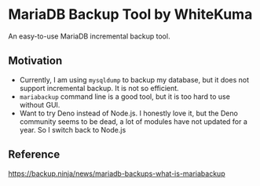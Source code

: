 # MariaDB Backup Tool by WhiteKuma

An easy-to-use MariaDB incremental backup tool.

## Motivation

- Currently, I am using `mysqldump` to backup my database, but it does not support incremental backup. It is not so efficient.
- `mariabackup` command line is a good tool, but it is too hard to use without GUI.
- Want to try Deno instead of Node.js. I honestly love it, but the Deno community seems to be dead, a lot of modules have not updated for a year. So I switch back to Node.js 


## Reference

https://backup.ninja/news/mariadb-backups-what-is-mariabackup
